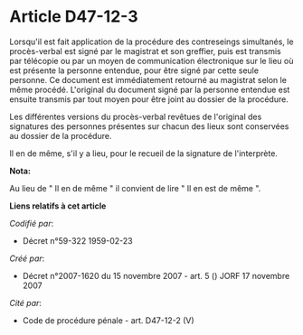 # Article D47-12-3

Lorsqu'il est fait application de la procédure des contreseings simultanés, le procès-verbal est signé par le magistrat et
son greffier, puis est transmis par télécopie ou par un moyen de communication électronique sur le lieu où est présente la
personne entendue, pour être signé par cette seule personne. Ce document est immédiatement retourné au magistrat selon le
même procédé. L'original du document signé par la personne entendue est ensuite transmis par tout moyen pour être joint au
dossier de la procédure.

Les différentes versions du procès-verbal revêtues de l'original des signatures des personnes présentes sur chacun des lieux
sont conservées au dossier de la procédure.

Il en de même, s'il y a lieu, pour le recueil de la signature de l'interprète.

**Nota:**

Au lieu de " Il en de même " il convient de lire " Il en est de même ".

**Liens relatifs à cet article**

_Codifié par_:

  - Décret n°59-322 1959-02-23

_Créé par_:

  - Décret n°2007-1620 du 15 novembre 2007 - art. 5 () JORF 17 novembre 2007

_Cité par_:

  - Code de procédure pénale - art. D47-12-2 (V)
